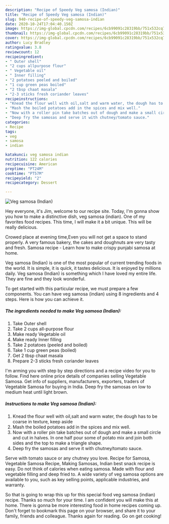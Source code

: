 ```yaml
---
description: "Recipe of Speedy Veg samosa (Indian)"
title: "Recipe of Speedy Veg samosa (Indian)"
slug: 940-recipe-of-speedy-veg-samosa-indian
date: 2020-10-24T17:04:40.150Z
image: https://img-global.cpcdn.com/recipes/6cb99091c28319bb/751x532cq70/veg-samosa-indian-recipe-main-photo.jpg
thumbnail: https://img-global.cpcdn.com/recipes/6cb99091c28319bb/751x532cq70/veg-samosa-indian-recipe-main-photo.jpg
cover: https://img-global.cpcdn.com/recipes/6cb99091c28319bb/751x532cq70/veg-samosa-indian-recipe-main-photo.jpg
author: Lucy Bradley
ratingvalue: 3.8
reviewcount: 12
recipeingredient:
- " Outer shell"
- "2 cups allpurpose flour"
- " Vegetable oil"
- " Inner filling"
- "2 potatoes peeled and boiled"
- "1 cup green peas boiled"
- "2 tbsp chaat masala"
- "2-3 sticks fresh coriander leaves"
recipeinstructions:
- "Knead the flour well with oil,salt and warm water, the dough has to be coarse in texture, keep aside"
- "Mash the boiled potatoes add in the spices and mix well."
- "Now with a roller pin take batches out of dough and make a small circle and cut in halves. In one half pour some of potato mix and join both sides and the top to make a triangle shape."
- "Deep fry the samosas and serve it with chutney/tomato sauce."
categories:
- Recipe
tags:
- veg
- samosa
- indian

katakunci: veg samosa indian 
nutrition: 122 calories
recipecuisine: American
preptime: "PT24M"
cooktime: "PT57M"
recipeyield: "2"
recipecategory: Dessert

---
```



![Veg samosa (Indian)](https://img-global.cpcdn.com/recipes/6cb99091c28319bb/751x532cq70/veg-samosa-indian-recipe-main-photo.jpg)

Hey everyone, it's Jim, welcome to our recipe site. Today, I'm gonna show you how to make a distinctive dish, veg samosa (indian). One of my favorites food recipes. This time, I will make it a bit unique. This will be really delicious.

Crowed place at evening time,Even you will not get a space to stand properly. A very famous bakery, the cakes and doughnuts are very tasty and fresh. Samosa recipe - Learn how to make crispy punjabi samosa at home.

Veg samosa (Indian) is one of the most popular of current trending foods in the world. It is simple, it is quick, it tastes delicious. It is enjoyed by millions daily. Veg samosa (Indian) is something which I have loved my entire life. They are fine and they look wonderful.


To get started with this particular recipe, we must prepare a few components. You can have veg samosa (indian) using 8 ingredients and 4 steps. Here is how you can achieve it.

<!--inarticleads1-->

##### The ingredients needed to make Veg samosa (Indian):

1. Take  Outer shell
1. Take 2 cups all-purpose flour
1. Make ready  Vegetable oil
1. Make ready  Inner filling
1. Take 2 potatoes (peeled and boiled)
1. Take 1 cup green peas (boiled)
1. Get 2 tbsp chaat masala
1. Prepare 2-3 sticks fresh coriander leaves


I&#39;m arming you with step by step directions and a recipe video for you to follow. Find here online price details of companies selling Vegetable Samosa. Get info of suppliers, manufacturers, exporters, traders of Vegetable Samosa for buying in India. Deep fry the samosas on low to medium heat until light brown. 

<!--inarticleads2-->

##### Instructions to make Veg samosa (Indian):

1. Knead the flour well with oil,salt and warm water, the dough has to be coarse in texture, keep aside
1. Mash the boiled potatoes add in the spices and mix well.
1. Now with a roller pin take batches out of dough and make a small circle and cut in halves. In one half pour some of potato mix and join both sides and the top to make a triangle shape.
1. Deep fry the samosas and serve it with chutney/tomato sauce.


Serve with tomato sauce or any chutney you love. Recipe for Samosa, Vegetable Samosa Recipe, Making Samosas, Indian best snack recipe is easy. Do not think of calories when eating samosa. Made with flour and vegetable filling and deep fried to. A wide variety of veg samosa options are available to you, such as key selling points, applicable industries, and warranty. 

So that is going to wrap this up for this special food veg samosa (indian) recipe. Thanks so much for your time. I am confident you will make this at home. There is gonna be more interesting food in home recipes coming up. Don't forget to bookmark this page on your browser, and share it to your family, friends and colleague. Thanks again for reading. Go on get cooking!
